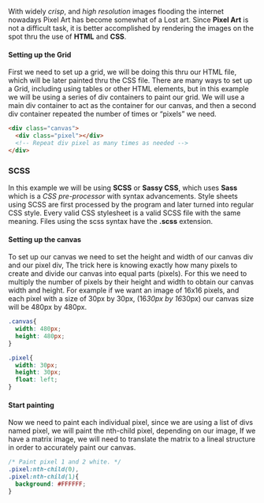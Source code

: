 With widely *crisp*, and *high resolution* images flooding the internet nowadays Pixel Art has become somewhat of a Lost art. Since **Pixel Art** is not a difficult task, it is better accomplished by rendering the images on the spot thru the use of **HTML** and **CSS**.

#### Setting up the Grid

First we need to set up a grid, we will be doing this thru our HTML file, which will be later painted thru the CSS file. There are many ways to set up a Grid, including using tables or other HTML elements, but in this example we will be using a series of div containers to paint our grid. We will use a main div container to act as the container for our canvas, and then a second div container repeated the number of times or “pixels” we need.

``` html
<div class="canvas">
  <div class="pixel"></div>
  <!-- Repeat div pixel as many times as needed -->
</div>
```

### SCSS

In this example we will be using **SCSS** or **Sassy CSS**, which uses **Sass** which is a *CSS pre-processor* with syntax advancements. Style sheets using SCSS are first processed by the program and later turned into regular CSS style. Every valid CSS stylesheet is a valid SCSS file with the same meaning. Files using the scss syntax have the **.scss** extension.


####  Setting up the canvas

To set up our canvas we need to set the height and width of our canvas div and our pixel div, The trick here is knowing exactly how many pixels to create and divide our canvas into equal parts (pixels). For this we need to multiply the number of pixels by their height and width to obtain our canvas width and height. For example if we want an image of 16x16 pixels, and each pixel with a size of 30px by 30px, (16*30px by 16*30px) our canvas size will be 480px by 480px.

``` css
.canvas{
  width: 480px;
  height: 480px;
}

.pixel{
  width: 30px;
  height: 30px;
  float: left;
}
```

#### Start painting

Now we need to paint each individual pixel, since we are using a list of divs named pixel, we will paint the nth-child pixel, depending on our image, If we have a matrix image, we will need to translate the matrix to a lineal structure in order to accurately paint our canvas.

``` css
/* Paint pixel 1 and 2 white. */
.pixel:nth-child(0),
.pixel:nth-child(1){
  background: #FFFFFF;
}

```
